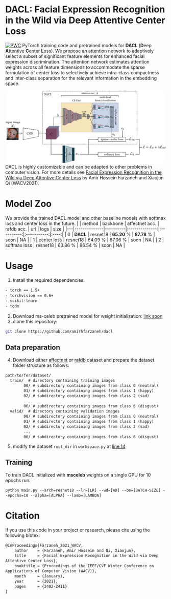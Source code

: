 # DACL: Facial Expression Recognition in the Wild via Deep Attentive Center Loss
[![PWC](https://img.shields.io/endpoint.svg?url=https://paperswithcode.com/badge/facial-expression-recognition-in-the-wild-via/facial-expression-recognition-on-raf-db)](https://paperswithcode.com/sota/facial-expression-recognition-on-raf-db?p=facial-expression-recognition-in-the-wild-via)
PyTorch training code and pretrained models for **DACL** (**D**eep **A**ttentive **C**enter **L**oss). We propose an attention network to adaptively select a subset of significant feature elements for enhanced facial expression discrimination. The attention network estimates attention weights across all feature dimensions to accommodate the sparse formulation of center loss to selectively achieve intra-class compactness and inter-class separation for the relevant information in the embedding space.

![DACL](.github/dacl-pipeline.png)
DACL is highly customizable and can be adapted to other problems in computer vision. For more details see [Facial Expression Recognition in the Wild via Deep Attentive Center Loss](https://openaccess.thecvf.com/content/WACV2021/papers/Farzaneh_Facial_Expression_Recognition_in_the_Wild_via_Deep_Attentive_Center_WACV_2021_paper.pdf) by Amir Hossein Farzaneh and Xiaojun Qi (WACV2021).

# Model Zoo
We provide the trained DACL model and other baseline models with softmax loss and center loss in the future.
|   | method       | backbone | affectnet acc. | rafdb acc. | url \| logs | size |
|---|--------------|----------|:--------------:|:----------:|:-----------:|:----:|
| 0 | **DACL**         | resnet18 |     **65.20** %    |   **87.78** %  |     soon    |  NA  |
| 1 | center loss  | resnet18 |     64.09 %    |   87.06 %  |     soon    |  NA  |
| 2 | softmax loss | resnet18 |     63.86 %    |   86.54 %  |     soon    |  NA  |



# Usage

1. Install the required dependencies:
```bash
- torch == 1.5+
- torchvision == 0.6+
- scikit-learn
- tqdm
```

2. Download ms-celeb pretrained model for weight initialization: [link soon](https://github.com/amirhfarzaneh/dacl)
3. clone this repository:
```bash
git clone https://github.com/amirhfarzaneh/dacl
```

## Data preparation
4. Download either [affectnet](http://mohammadmahoor.com/affectnet/) or [rafdb](http://www.whdeng.cn/RAF/model1.html) dataset and prepare the dataset folder structure as follows:

```
path/to/fer/dataset/
  train/  # directory containing training images
        00/ # subdirectory containing images from class 0 (neutral)
        01/ # subdirectory containing images from class 1 (happy)
        02/ # subdirectory containing images from class 2 (sad)
        ...
        06/ # subdirectory containing images from class 6 (disgust)
  valid/  # directory containing validation images
        00/ # subdirectory containing images from class 0 (neutral)
        01/ # subdirectory containing images from class 1 (happy)
        02/ # subdirectory containing images from class 2 (sad)
        ...
        06/ # subdirectory containing images from class 6 (disgust)
```
5. modify the dataset `root_dir` in `workspace.py` at [line 14](https://github.com/amirhfarzaneh/dacl/blob/304fe7ec16d5af63504d2415c6dd1bc96149950a/workspace.py#L14)

## Training
To train DACL initialized with **msceleb** weights on a single GPU for 10 epochs run:
```
python main.py --arch=resnet18 --lr=[LR] --wd=[WD] --bs=[BATCH-SIZE] --epochs=10 --alpha=[ALPHA] --lamb=[LAMBDA]
```

# Citation
If you use this code in your project or research, please cite using the following bibtex:
```
@InProceedings{Farzaneh_2021_WACV,
    author    = {Farzaneh, Amir Hossein and Qi, Xiaojun},
    title     = {Facial Expression Recognition in the Wild via Deep Attentive Center Loss},
    booktitle = {Proceedings of the IEEE/CVF Winter Conference on Applications of Computer Vision (WACV)},
    month     = {January},
    year      = {2021},
    pages     = {2402-2411}
}
```
